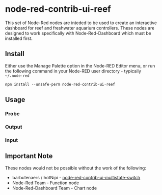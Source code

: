 # node-red-contrib-ui-reef

This set of Node-Red nodes are inteded to be used to create an interactive dashboard for reef and freshwater aquarium controllers.  These nodes are designed to work specifically with Node-Red-Dashboard which must be installed first.

## Install

Either use the Manage Palette option in the Node-RED Editor menu, or run the following command in your Node-RED user directory - typically `~/.node-red`

```javascript
npm install --unsafe-perm node-red-contrib-ui-reef
```

## Usage



### Probe



### Output



### Input



## Important Note

These nodes would not be possible without the work of the following:

* barbutenaers / hotNipi - [node-red-contrib-ui-multistate-switch](https://github.com/bartbutenaers/node-red-contrib-ui-multistate-switch)
* Node-Red Team - Function node
* Node-Red-Dashboard Team - Chart node